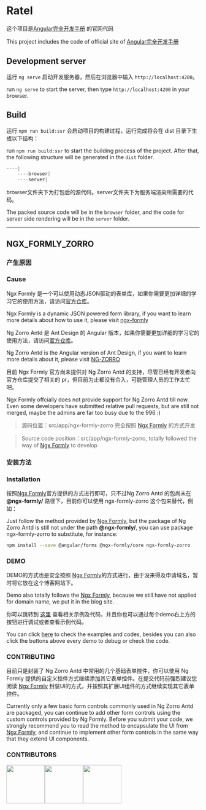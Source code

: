 # Ratel

这个项目是[Angular完全开发手册](http://www.hijavascript.com) 的官网代码

This project includes the code of official site of [Angular完全开发手册](http://www.hijavascript.com)
## Development server

运行 `ng serve` 启动开发服务器，然后在浏览器中输入 `http://localhost:4200`。

run `ng serve` to start the server, then type `http://localhost:4200` in your browser.
## Build

运行 `npm run build:ssr` 会启动项目的构建过程，运行完成将会在 dist 目录下生成以下结构：

run `npm run build:ssr` to start the building process of the project. After that, the following structure will be generated in the `dist` folder.

```js
----|
    ----browser|
    ----server|
```

browser文件夹下为打包后的源代码。server文件夹下为服务端渲染所需要的代码。

The packed source code will be in the `browser` folder, and the code for server side rendering will be in the `server` folder.

----

## NGX_FORMLY_ZORRO

### 产生原因
### Cause

Ngx Formly 是一个可以使用动态JSON驱动的表单库，如果你需要更加详细的学习它的使用方法，请访问[官方仓库](https://github.com/ngx-formly/ngx-formly)。

Ngx Formly is a dynamic JSON powered form library, if you want to learn more details about how to use it, please visit [ngx-formly](https://github.com/ngx-formly/ngx-formly)

Ng Zorro Antd 是 Ant Design 的 Angular 版本，如果你需要更加详细的学习它的使用方法，请访问[官方仓库](https://github.com/NG-ZORRO/ng-zorro-antd)。

Ng Zorro Antd is the Angular version of Ant Design, if you want to learn more details about it, please visit [NG-ZORRO](https://github.com/NG-ZORRO/ng-zorro-antd)

目前 Ngx Formly 官方尚未提供对 Ng Zorro Antd 的支持，尽管已经有开发者向官方仓库提交了相关的 pr，但目前为止都没有合入，可能管理人员的工作太忙吧。

Ngx Formly offcially does not provide support for Ng Zorro Antd till now. Even some developers have submitted relative pull requests, but are still not merged, maybe the admins are far too busy due to the 996 :)

> 源码位置：src/app/ngx-formly-zorro 完全按照 [Ngx Formly](https://github.com/ngx-formly/ngx-formly) 的方式开发

> Source code position：src/app/ngx-formly-zorro, totally followed the way of [Ngx Formly](https://github.com/ngx-formly/ngx-formly) to develop

### 安装方法

### Installation

按照[Ngx Formly](https://github.com/ngx-formly/ngx-formly)官方提供的方式进行即可，只不过Ng Zorro Antd 的包尚未在 **@ngx-formly/** 路径下，目前你可以使用 ngx-formly-zorro 这个包来替代，例如：

Just follow the method provided by [Ngx Formly](https://github.com/ngx-formly/ngx-formly), but the package of Ng Zorro Antd is still not under the path **@ngx-formly/**, you can use package ngx-formly-zorro to substitute, for instance:

```bash
npm install --save @angular/forms @ngx-formly/core ngx-formly-zorro
```

### DEMO

DEMO的方式也是安全按照 [Ngx Formly](https://github.com/ngx-formly/ngx-formly)的方式进行，由于没来得及申请域名，暂时将它放在这个博客网站下。

Demo also totally follows the [Ngx Formly](https://github.com/ngx-formly/ngx-formly), because we still have not applied for domain name, we put it in the blog site.

你可以跳转到 [这里](http://www.hijavascript.com) 查看相关示例及代码，并且你也可以通过每个demo右上方的按钮进行调试或者查看示例代码。

You can click [here](http://www.hijavascript.com) to check the examples and codes, besides you can also click the buttons above every demo to debug or check the code.

### CONTRIBUTING

目前只是封装了 Ng Zorro Antd 中常用的几个基础表单控件，你可以使用 Ng Formly 提供的自定义控件方式继续添加其它表单控件。在提交代码前强烈建议您阅读 [Ngx Formly](https://github.com/ngx-formly/ngx-formly) 封装UI的方式，并按照其扩展UI组件的方式继续实现其它表单控件。

Currently only a few basic form controls commonly used in Ng Zorro Antd are packaged, you can continue to add other form controls using the custom controls provided by Ng Formly. Before you submit your code, we strongly recommend you to read the method to encapsulate the UI from [Ngx Formly](https://github.com/ngx-formly/ngx-formly), and continue to implement other form controls in the same way that they extend UI components.

### CONTRIBUTORS

[<img src="https://avatars2.githubusercontent.com/u/20088392?s=60&v=4" width="100">](https://github.com/sxlwar)[<img src="https://avatars1.githubusercontent.com/u/26297704?s=60&v=4" width="100">](https://github.com/ZQ-jhon)[<img src="https://avatars3.githubusercontent.com/u/30424884?s=60&v=4" width="100">](https://github.com/Lei-Wei)
